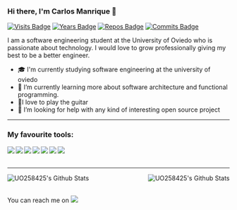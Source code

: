 ### Hi there, I'm Carlos Manrique 👋
[![Visits Badge](https://badges.pufler.dev/visits/uo258425/uo258425)](https://badges.pufler.dev)
[![Years Badge](https://badges.pufler.dev/years/uo258425)](https://badges.pufler.dev)
[![Repos Badge](https://badges.pufler.dev/repos/uo258425)](https://badges.pufler.dev)
[![Commits Badge](https://badges.pufler.dev/commits/monthly/uo258425)](https://badges.pufler.dev)

I am a software engineering student at the University of Oviedo who is passionate about technology. I would love to grow professionally giving my best to be a better engineer. 

  - :mortar_board: I'm currently studying software engineering at the university of oviedo
  - 🌱 I’m currently learning more about software architecture and functional programming.
  - :guitar:I love to play the guitar
  - 🤔 I’m looking for help with any kind of interesting open source project
---

### My favourite tools:
<img align="left" src="https://img.shields.io/badge/java-%23ED8B00.svg?&style=for-the-badge&logo=java&logoColor=white"/>
<img align="left" src="https://img.shields.io/badge/python%20-%2314354C.svg?&style=for-the-badge&logo=python&logoColor=white"/>
<img align="left" src="https://img.shields.io/badge/c%20-%2300599C.svg?&style=for-the-badge&logo=c&logoColor=white"/>
<img align="left" src="https://img.shields.io/badge/c%23%20-%23239120.svg?&style=for-the-badge&logo=c-sharp&logoColor=white"/>
<img align="left" src="https://img.shields.io/badge/scala-%23DC322F.svg?&style=for-the-badge&logo=scala&logoColor=white"/>
<img align="left" src="https://img.shields.io/badge/javascript%20-%23323330.svg?&style=for-the-badge&logo=javascript&logoColor=%23F7DF1E"/>
<img align="left" src="https://img.shields.io/badge/shell_script%20-%23121011.svg?&style=for-the-badge&logo=gnu-bash&logoColor=white"/>

<br />
<br />

---

<img align="left" alt="UO258425's Github Stats" src="https://github-readme-stats.codestackr.vercel.app/api?username=UO258425&show_icons=true&hide_border=true" />

<img align="right" alt="UO258425's Github Stats" src="https://github-readme-stats.vercel.app/api/top-langs/?username=uo258425&layout=compact" />

<br />
<br />




You can reach me on <a href="https://www.linkedin.com/in/carlos-manrique-enguita/">
<img src="https://img.shields.io/badge/linkedin%20-%230077B5.svg?&style=for-the-badge&logo=linkedin&logoColor=white"/></a>
 
<!--
**UO258425/UO258425** is a ✨ _special_ ✨ repository because its `README.md` (this file) appears on your GitHub profile.

Here are some ideas to get you started:

- 🔭 I’m currently working on ...
- 🌱 I’m currently learning ...
- 👯 I’m looking to collaborate on ...
- 🤔 I’m looking for help with ...
- 💬 Ask me about ...
- 📫 How to reach me: ...
- 😄 Pronouns: ...
- ⚡ Fun fact: ...
-->
